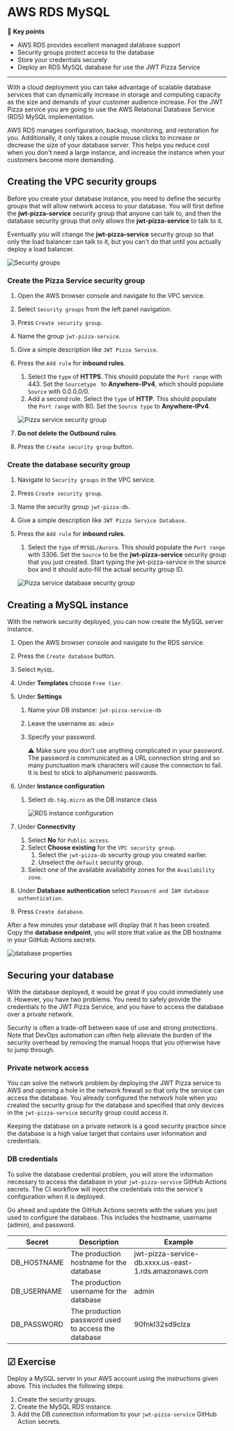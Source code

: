 # AWS RDS MySQL

🔑 **Key points**

- AWS RDS provides excellent managed database support
- Security groups protect access to the database
- Store your credentials securely
- Deploy an RDS MySQL database for use the JWT Pizza Service

---

With a cloud deployment you can take advantage of scalable database services that can dynamically increase in storage and computing capacity as the size and demands of your customer audience increase. For the JWT Pizza service you are going to use the AWS Relational Database Service (RDS) MySQL implementation.

AWS RDS manages configuration, backup, monitoring, and restoration for you. Additionally, it only takes a couple mouse clicks to increase or decrease the size of your database server. This helps you reduce cost when you don't need a large instance, and increase the instance when your customers become more demanding.

## Creating the VPC security groups

Before you create your database instance, you need to define the security groups that will allow network access to your database. You will first define the **jwt-pizza-service** security group that anyone can talk to, and then the database security group that only allows the **jwt-pizza-service** to talk to it.

Eventually you will change the **jwt-pizza-service** security group so that only the load balancer can talk to it, but you can't do that until you actually deploy a load balancer.

![Security groups](securityGroups.png)

### Create the Pizza Service security group

1. Open the AWS browser console and navigate to the VPC service.
1. Select `Security groups` from the left panel navigation.
1. Press `Create security group`.
1. Name the group `jwt-pizza-service`.
1. Give a simple description like `JWT Pizza Service`.
1. Press the `Add rule` for **inbound rules**.

   1. Select the `type` of **HTTPS**. This should populate the `Port range` with 443. Set the `Sourcetype ` to **Anywhere-IPv4**, which should populate `Source` with 0.0.0.0/0.
   1. Add a second rule. Select the `type` of **HTTP**. This should populate the `Port range` with 80. Set the `Source type` to **Anywhere-IPv4**.

   ![Pizza service security group](pizzaServiceSecurityGroup.png)

1. **Do not delete the Outbound rules**.
1. Press the `Create security group` button.

### Create the database security group

1. Navigate to `Security groups` in the VPC service.
1. Press `Create security group`.
1. Name the security group `jwt-pizza-db`.
1. Give a simple description like `JWT Pizza Service Database`.
1. Press the `Add rule` for **inbound rules**.

   1. Select the `type` of `MYSQL/Aurora`. This should populate the `Port range` with 3306. Set the `Source` to be the **jwt-pizza-service** security group that you just created. Start typing the jwt-pizza-service in the source box and it should auto-fill the actual security group ID.

   ![Pizza service database security group](pizzaServiceDbSecurityGroup.png)

## Creating a MySQL instance

With the network security deployed, you can now create the MySQL server instance.

1. Open the AWS browser console and navigate to the RDS service.
1. Press the `Create database` button.
1. Select `MySQL`.
1. Under **Templates** choose `Free tier`.
1. Under **Settings**

   1. Name your DB instance: `jwt-pizza-service-db`
   1. Leave the username as: `admin`
   1. Specify your password.

      ⚠️ Make sure you don't use anything complicated in your password. The password is communicated as a URL connection string and so many punctuation mark characters will cause the connection to fail. It is best to stick to alphanumeric passwords.

1. Under **Instance configuration**

   1. Select `db.t4g.micro` as the DB instance class

      ![RDS instance configuration](rdsInstanceConfiguration.png)

1. Under **Connectivity**
   1. Select **No** for `Public access`.
   1. Select **Choose existing** for the `VPC security group`.
      1. Select the `jwt-pizza-db` security group you created earlier.
      1. Unselect the `default` security group.
   1. Select one of the available availability zones for the `Availability zone`.
1. Under **Database authentication** select `Password and IAM database authentication`.
1. Press `Create database`.

After a few minutes your database will display that it has been created. Copy the **database endpoint**, you will store that value as the DB hostname in your GitHub Actions secrets.

![database properties](databaseProperties.png)

## Securing your database

With the database deployed, it would be great if you could immediately use it. However, you have two problems. You need to safely provide the credentials to the JWT Pizza Service, and you have to access the database over a private network.

Security is often a trade-off between ease of use and strong protections. Note that DevOps automation can often help alleviate the burden of the security overhead by removing the manual hoops that you otherwise have to jump through.

### Private network access

You can solve the network problem by deploying the JWT Pizza service to AWS and opening a hole in the network firewall so that only the service can access the database. You already configured the network hole when you created the security group for the database and specified that only devices in the `jwt-pizza-service` security group could access it.

Keeping the database on a private network is a good security practice since the database is a high value target that contains user information and credentials.

### DB credentials

To solve the database credential problem, you will store the information necessary to access the database in your `jwt-pizza-service` GitHub Actions secrets. The CI workflow will inject the credentials into the service's configuration when it is deployed.

Go ahead and update the GitHub Actions secrets with the values you just used to configure the database. This includes the hostname, username (admin), and password.

| Secret      | Description                                         | Example                                               |
| ----------- | --------------------------------------------------- | ----------------------------------------------------- |
| DB_HOSTNAME | The production hostname for the database            | jwt-pizza-service-db.xxxx.us-east-1.rds.amazonaws.com |
| DB_USERNAME | The production username for the database            | admin                                                 |
| DB_PASSWORD | The production password used to access the database | 90fnkl32sd9clza                                       |

## ☑ Exercise

Deploy a MySQL server in your AWS account using the instructions given above. This includes the following steps:

1. Create the security groups.
1. Create the MySQL RDS instance.
1. Add the DB connection information to your `jwt-pizza-service` GitHub Action secrets.
